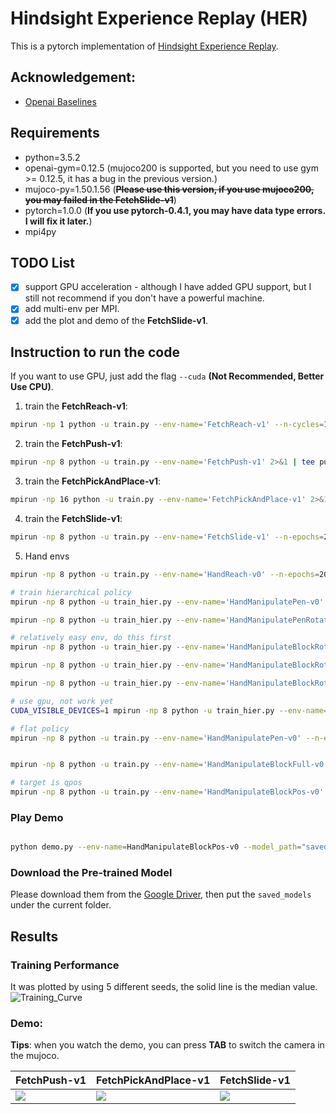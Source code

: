 # Hindsight Experience Replay (HER)
This is a pytorch implementation of [Hindsight Experience Replay](https://arxiv.org/abs/1707.01495). 

## Acknowledgement:
- [Openai Baselines](https://github.com/openai/baselines)

## Requirements
- python=3.5.2
- openai-gym=0.12.5 (mujoco200 is supported, but you need to use gym >= 0.12.5, it has a bug in the previous version.)
- mujoco-py=1.50.1.56 (~~**Please use this version, if you use mujoco200, you may failed in the FetchSlide-v1**~~)
- pytorch=1.0.0 (**If you use pytorch-0.4.1, you may have data type errors. I will fix it later.**)
- mpi4py

## TODO List
- [x] support GPU acceleration - although I have added GPU support, but I still not recommend if you don't have a powerful machine.
- [x] add multi-env per MPI.
- [x] add the plot and demo of the **FetchSlide-v1**.

## Instruction to run the code
If you want to use GPU, just add the flag `--cuda` **(Not Recommended, Better Use CPU)**.
1. train the **FetchReach-v1**:
```bash
mpirun -np 1 python -u train.py --env-name='FetchReach-v1' --n-cycles=10 2>&1 | tee reach.log
```
2. train the **FetchPush-v1**:
```bash
mpirun -np 8 python -u train.py --env-name='FetchPush-v1' 2>&1 | tee push.log
```
3. train the **FetchPickAndPlace-v1**:
```bash
mpirun -np 16 python -u train.py --env-name='FetchPickAndPlace-v1' 2>&1 | tee pick.log
```
4. train the **FetchSlide-v1**:
```bash
mpirun -np 8 python -u train.py --env-name='FetchSlide-v1' --n-epochs=200 2>&1 | tee slide.log
```

5. Hand envs
```bash
mpirun -np 8 python -u train.py --env-name='HandReach-v0' --n-epochs=200 2>&1 | tee logs/HandReach70.log

# train hierarchical policy
mpirun -np 8 python -u train_hier.py --env-name='HandManipulatePen-v0' --n-epochs=200 2>&1 | tee logs/hier_HandPen.log

mpirun -np 8 python -u train_hier.py --env-name='HandManipulatePenRotate-v0' --n-epochs=200 2>&1 | tee logs/hier_HandPenR.log

# relatively easy env, do this first
mpirun -np 8 python -u train_hier.py --env-name='HandManipulateBlockRotateZ-v0' --n-epochs=200 --c 5 2>&1 | tee logs/hier_HandBZ.log

mpirun -np 8 python -u train_hier.py --env-name='HandManipulateBlockRotateParallel-v0' --n-epochs=200 2>&1 | tee logs/hier_HandBP.log

mpirun -np 8 python -u train_hier.py --env-name='HandManipulateBlockRotateXYZ-v0' --n-epochs=200 2>&1 | tee logs/hier_HandBxyz.log

# use gpu, not work yet
CUDA_VISIBLE_DEVICES=1 mpirun -np 8 python -u train_hier.py --env-name='HandManipulatePenRotate-v0' --n-epochs=200 --cuda 2>&1 | tee logs/hier_HandPenR_cuda.log

# flat policy
mpirun -np 8 python -u train.py --env-name='HandManipulatePen-v0' --n-epochs=200 2>&1 | tee logs/flat_HandPen.log


mpirun -np 8 python -u train.py --env-name='HandManipulateBlockFull-v0' --n-epochs=200 2>&1 | tee logs/flat_HandFull1.log

# target is qpos
mpirun -np 8 python -u train.py --env-name='HandManipulateBlockPos-v0' --n-epochs=200 2>&1 | tee logs/flat_qpos1.log


```

### Play Demo
```bash

python demo.py --env-name=HandManipulateBlockPos-v0 --model_path="saved_models/HandManipulateBlockPos-v0_Dec01_16-36-35_hier_False"

```
### Download the Pre-trained Model
Please download them from the [Google Driver](https://drive.google.com/open?id=1dNzIpIcL4x1im8dJcUyNO30m_lhzO9K4), then put the `saved_models` under the current folder.

## Results
### Training Performance
It was plotted by using 5 different seeds, the solid line is the median value. 
![Training_Curve](figures/results.png)
### Demo:
**Tips**: when you watch the demo, you can press **TAB** to switch the camera in the mujoco.  

FetchPush-v1| FetchPickAndPlace-v1| FetchSlide-v1
-----------------------|-----------------------|-----------------------|
![](figures/push.gif)| ![](figures/pick.gif)| ![](figures/slide.gif)
